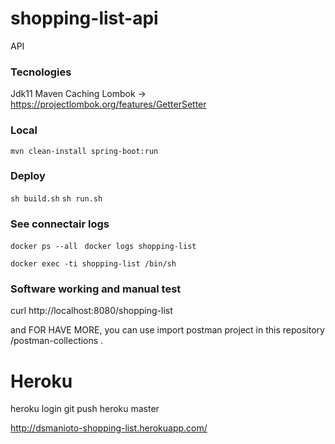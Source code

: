 # shopping-list-api
API

### Tecnologies
Jdk11
Maven
Caching
Lombok -> https://projectlombok.org/features/GetterSetter

### Local

`mvn clean-install spring-boot:run`

### Deploy

`sh build.sh`
`sh run.sh`

### See connectair logs
`docker ps --all `
`docker logs shopping-list`

`docker exec -ti shopping-list /bin/sh`

### Software working and manual test

curl http://localhost:8080/shopping-list

and FOR HAVE MORE, you can use import postman project in this repository /postman-collections .

# Heroku
heroku login
git push heroku master

http://dsmanioto-shopping-list.herokuapp.com/
